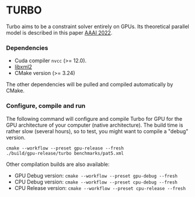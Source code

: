 # TURBO

Turbo aims to be a constraint solver entirely on GPUs.
Its theoretical parallel model is described in this paper [AAAI 2022](http://hyc.io/papers/aaai2022.pdf).

### Dependencies

* Cuda compiler `nvcc` (>= 12.0).
* [libxml2](http://xmlsoft.org/)
* CMake version (>= 3.24)

The other dependencies will be pulled and compiled automatically by CMake.

### Configure, compile and run

The following command will configure and compile Turbo for GPU for the GPU architecture of your computer (native architecture).
The build time is rather slow (several hours), so to test, you might want to compile a "debug" version.

```
cmake --workflow --preset gpu-release --fresh
./build/gpu-release/turbo benchmarks/pat5.xml
```

Other compilation builds are also available:

* GPU Debug version: `cmake --workflow --preset gpu-debug --fresh`
* CPU Debug version: `cmake --workflow --preset cpu-debug --fresh`
* CPU Release version: `cmake --workflow --preset cpu-release --fresh`
```
